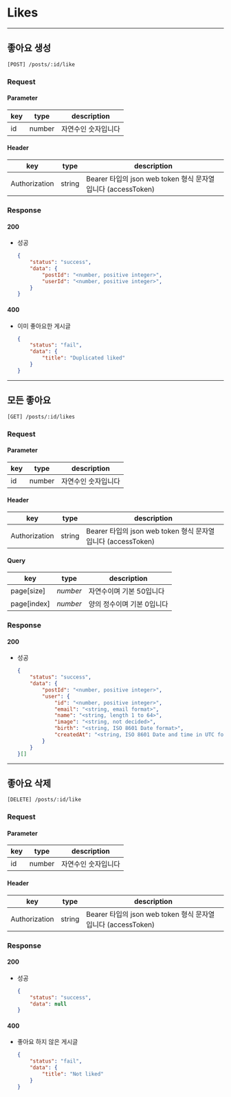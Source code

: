 # Likes

---

## 좋아요 생성

```plain
[POST] /posts/:id/like
```

### Request

#### Parameter

|key|type|description|
|---|---|---|
|id|number|자연수인 숫자입니다|

#### Header

|key|type|description|
|---|---|---|
|Authorization|string|Bearer 타입의 json web token 형식 문자열입니다 (accessToken)|

### Response

#### 200

- 성공
	```json
	{
		"status": "success",
		"data": {
			"postId": "<number, positive integer>",
			"userId": "<number, positive integer>",
		}
	}
	```

#### 400

- 이미 좋아요한 게시글
	```json
	{
		"status": "fail",
		"data": {
			"title": "Duplicated liked"
		}
	}
	```

---

## 모든 좋아요

```plain
[GET] /posts/:id/likes
```

### Request

#### Parameter

|key|type|description|
|---|---|---|
|id|number|자연수인 숫자입니다|

#### Header

|key|type|description|
|---|---|---|
|Authorization|string|Bearer 타입의 json web token 형식 문자열입니다 (accessToken)|

#### Query

|key|type|description|
|---|---|---|
|page[size]|_number_|자연수이며 기본 50입니다|
|page[index]|_number_|양의 정수이며 기본 0입니다|

### Response

#### 200

- 성공
	```json
	{
		"status": "success",
		"data": {
			"postId": "<number, positive integer>",
			"user": {
				"id": "<number, positive integer>",
				"email": "<string, email format>",
				"name": "<string, length 1 to 64>",
				"image": "<string, not decided>",
				"birth": "<string, ISO 8601 Date format>",
				"createdAt": "<string, ISO 8601 Date and time in UTC format>"
			}
		}
	}[]
	```

---

## 좋아요 삭제

```plain
[DELETE] /posts/:id/like
```

### Request

#### Parameter

|key|type|description|
|---|---|---|
|id|number|자연수인 숫자입니다|

#### Header

|key|type|description|
|---|---|---|
|Authorization|string|Bearer 타입의 json web token 형식 문자열입니다 (accessToken)|

### Response

#### 200

- 성공
	```json
	{
		"status": "success",
		"data": null
	}
	```

#### 400

- 좋아요 하지 않은 게시글
	```json
	{
		"status": "fail",
		"data": {
			"title": "Not liked"
		}
	}
	```
